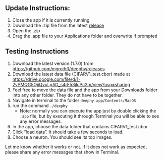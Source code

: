 ## Update Instructions:

1. Close the app if it is currently running
2. Download the .zip file from the latest [release](https://github.com/mgroth0/deephy/releases)
3. Open the .zip
4. Drag the .app file to your Applications folder and overwrite if prompted

## Testing Instructions
1. Download the latest version (1.7.0) from https://github.com/mgroth0/deephy/releases
2. Download the latest data file (CIFARV1_test.cbor) made at https://drive.google.com/file/d/1-2yPMQG5OjiQyuLgAG_s4rF53jlcPc2m/view?usp=sharing
3. Feel free to move the data file and the app from your Downloads folder into any other folder. They do not have to be together.
4. Navigate in terminal to the folder `deephy.app/Contents/MacOS`
5. run the command `./deephy`
   - Note: normally you can execute the app just by double clicking the `.app` file, but by executing it through Terminal you will be able to see any error messages.
6. In the app, choose the data folder that contains CIFARV1_test.cbor 
7. Click “load data”. It should take a few seconds to load.
8. Choose a neuron. You should see its top images.

Let me know whether it works or not. If it does not work as expected, please share any error messages that show in Terminal.
